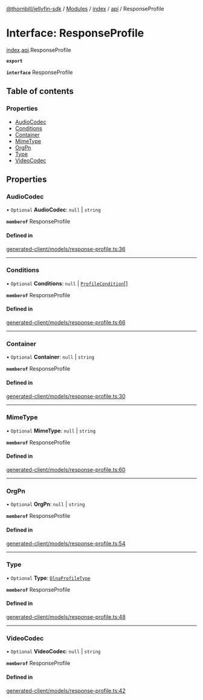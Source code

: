 [@thornbill/jellyfin-sdk](../README.md) / [Modules](../modules.md) / [index](../modules/index.md) / [api](../modules/index.api.md) / ResponseProfile

# Interface: ResponseProfile

[index](../modules/index.md).[api](../modules/index.api.md).ResponseProfile

**`export`**

**`interface`** ResponseProfile

## Table of contents

### Properties

- [AudioCodec](index.api.ResponseProfile.md#audiocodec)
- [Conditions](index.api.ResponseProfile.md#conditions)
- [Container](index.api.ResponseProfile.md#container)
- [MimeType](index.api.ResponseProfile.md#mimetype)
- [OrgPn](index.api.ResponseProfile.md#orgpn)
- [Type](index.api.ResponseProfile.md#type)
- [VideoCodec](index.api.ResponseProfile.md#videocodec)

## Properties

### AudioCodec

• `Optional` **AudioCodec**: ``null`` \| `string`

**`memberof`** ResponseProfile

#### Defined in

[generated-client/models/response-profile.ts:36](https://github.com/thornbill/jellyfin-sdk-typescript/blob/eb13db7/src/generated-client/models/response-profile.ts#L36)

___

### Conditions

• `Optional` **Conditions**: ``null`` \| [`ProfileCondition`](index.api.ProfileCondition.md)[]

**`memberof`** ResponseProfile

#### Defined in

[generated-client/models/response-profile.ts:66](https://github.com/thornbill/jellyfin-sdk-typescript/blob/eb13db7/src/generated-client/models/response-profile.ts#L66)

___

### Container

• `Optional` **Container**: ``null`` \| `string`

**`memberof`** ResponseProfile

#### Defined in

[generated-client/models/response-profile.ts:30](https://github.com/thornbill/jellyfin-sdk-typescript/blob/eb13db7/src/generated-client/models/response-profile.ts#L30)

___

### MimeType

• `Optional` **MimeType**: ``null`` \| `string`

**`memberof`** ResponseProfile

#### Defined in

[generated-client/models/response-profile.ts:60](https://github.com/thornbill/jellyfin-sdk-typescript/blob/eb13db7/src/generated-client/models/response-profile.ts#L60)

___

### OrgPn

• `Optional` **OrgPn**: ``null`` \| `string`

**`memberof`** ResponseProfile

#### Defined in

[generated-client/models/response-profile.ts:54](https://github.com/thornbill/jellyfin-sdk-typescript/blob/eb13db7/src/generated-client/models/response-profile.ts#L54)

___

### Type

• `Optional` **Type**: [`DlnaProfileType`](../enums/index.api.DlnaProfileType.md)

**`memberof`** ResponseProfile

#### Defined in

[generated-client/models/response-profile.ts:48](https://github.com/thornbill/jellyfin-sdk-typescript/blob/eb13db7/src/generated-client/models/response-profile.ts#L48)

___

### VideoCodec

• `Optional` **VideoCodec**: ``null`` \| `string`

**`memberof`** ResponseProfile

#### Defined in

[generated-client/models/response-profile.ts:42](https://github.com/thornbill/jellyfin-sdk-typescript/blob/eb13db7/src/generated-client/models/response-profile.ts#L42)
